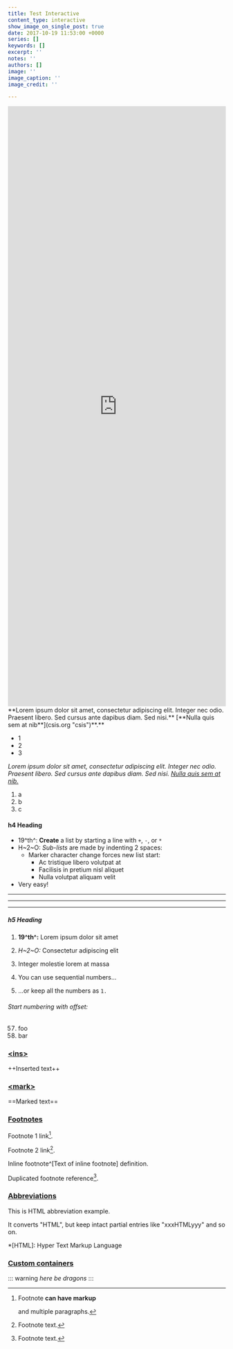 ```yaml
---
title: Test Interactive
content_type: interactive
show_image_on_single_post: true
date: 2017-10-19 11:53:00 +0000
series: []
keywords: []
excerpt: ''
notes: ''
authors: []
image: ''
image_caption: ''
image_credit: ''

---
```

<div class="fullWidthFeatureContent">
	<iframe class="interactive-iframe js-iframeResizeEnabled" width="100%" height="1388px" scrolling="no" frameborder="no" src="https://csis-ilab.github.io/js-viz/tariff-impact-states/dist/"></iframe>

</div>
**Lorem ipsum dolor sit amet, consectetur adipiscing elit. Integer nec odio. Praesent libero. Sed cursus ante dapibus diam. Sed nisi.** [**Nulla quis sem at nib**](csis.org "csis")**.**

  * 1
  * 2
  * 3


  _Lorem ipsum dolor sit amet, consectetur adipiscing elit. Integer nec odio. Praesent libero. Sed cursus ante dapibus diam. Sed nisi._ [_Nulla quis sem at nib._](csis.org "csis")

  1. a
  2. b
  3. c




#### h4 Heading  
+ 19^th^: __Create__ a list by starting a line with `+`, `-`, or `*`
+ H~2~O: _Sub-lists_ are made by indenting 2 spaces:
  - Marker character change forces new list start:
    * Ac tristique libero volutpat at
    + Facilisis in pretium nisl aliquet
    - Nulla volutpat aliquam velit
+ Very easy!  

___

---


***

##### h5 Heading  
1. __19^th^:__ Lorem ipsum dolor sit amet
2. _H~2~O:_ Consectetur adipiscing elit
3. Integer molestie lorem at massa


1. You can use sequential numbers...
1. ...or keep all the numbers as `1.`

###### Start numbering with offset:

57. foo
1. bar




### [\<ins>](https://github.com/markdown-it/markdown-it-ins)

++Inserted text++



### [\<mark>](https://github.com/markdown-it/markdown-it-mark)

==Marked text==


### [Footnotes](https://github.com/markdown-it/markdown-it-footnote)

Footnote 1 link[^first].

Footnote 2 link[^second].

Inline footnote^[Text of inline footnote] definition.

Duplicated footnote reference[^second].

[^first]: Footnote **can have markup**

    and multiple paragraphs.

[^second]: Footnote text.



### [Abbreviations](https://github.com/markdown-it/markdown-it-abbr)

This is HTML abbreviation example.

It converts "HTML", but keep intact partial entries like "xxxHTMLyyy" and so on.

*[HTML]: Hyper Text Markup Language

### [Custom containers](https://github.com/markdown-it/markdown-it-container)

::: warning
*here be dragons*
:::
